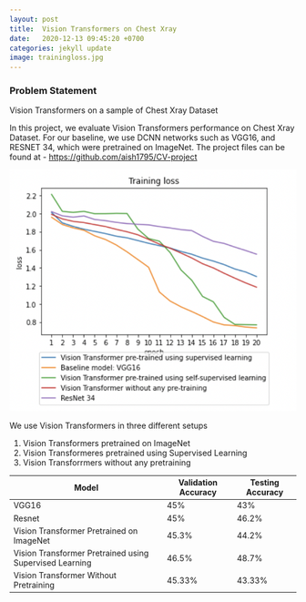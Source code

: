 ```yaml
---
layout: post
title:  Vision Transformers on Chest Xray
date:   2020-12-13 09:45:20 +0700
categories: jekyll update
image: trainingloss.jpg
---
```


### Problem Statement 
Vision Transformers on a sample of Chest Xray Dataset

In this project, we evaluate Vision Transformers performance on Chest Xray Dataset. For our baseline, we use DCNN networks such as VGG16, and RESNET 34, which were pretrained on ImageNet. The project files can be found at - https://github.com/aish1795/CV-project

![image info](./trainingloss.png)


We use Vision Transformers in three different setups
1. Vision Transformers pretrained on ImageNet
2. Vision Transformeres pretrained using Supervised Learning
3. Vision Transforrmers without any pretraining


| Model   | Validation Accuracy | Testing Accuracy |
| --------| --------------------|------------------|
| VGG16   | 45%                 | 43%              |
| Resnet  | 45%                 | 46.2%            |
| Vision Transformer Pretrained on ImageNet | 45.3%     | 44.2%     |
| Vision Transformer Pretrained using Supervised Learning | 46.5%     | 48.7%  |
| Vision Transformer Without Pretraining | 45.33%   | 43.33%|
